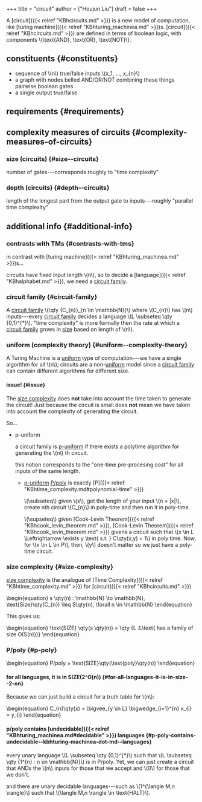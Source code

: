 +++
title = "circuit"
author = ["Houjun Liu"]
draft = false
+++

A [circuit]({{< relref "KBhcircuits.md" >}}) is a new model of computation, like [turing machine]({{< relref "KBhturing_machinea.md" >}})s. [circuit]({{< relref "KBhcircuits.md" >}}) are defined in terms of boolean logic, with components \\(\text{AND}, \text{OR}, \text{NOT}\\).


## constituents {#constituents}

-   sequence of \\(n\\) true/false inputs \\(x\_1, ..., x\_{n}\\)
-   a graph with nodes belled AND/OR/NOT combining these things pairwise boolean gates
-   a single output true/false


## requirements {#requirements}


## complexity measures of circuits {#complexity-measures-of-circuits}


### size (circuits) {#size--circuits}

number of gates---corresponds roughly to "time complexity"


### depth (circuits) {#depth--circuits}

length of the longest part from the output gate to inputs---roughly "parallel time complexity"


## additional info {#additional-info}


### contrasts with TMs {#contrasts-with-tms}

in contrast with [turing machine]({{< relref "KBhturing_machinea.md" >}})s...

circuits have fixed input length \\(n\\), so to decide a [language]({{< relref "KBhalphabet.md" >}}), we need a [circuit family](#circuit-family).


### circuit family {#circuit-family}

A [circuit family](#circuit-family) \\(\qty {C\_{n}}\_{n \in \mathbb{N}}\\) where \\(C\_{n}\\) has \\(n\\) inputs---every [circuit family](#circuit-family) decides a language \\(L \subseteq \qty {0,1}^{\*}\\). "time complexity" is more formally then the rate at which a [circuit family](#circuit-family) grows in [size](#size--circuits) based on length of \\(n\\).


### uniform (complexity theory) {#uniform--complexity-theory}

A Turing Machine is a [uniform](#uniform--complexity-theory) type of computation---we have a single algorithm for all \\(n\\); circuits are a non-[uniform](#uniform--complexity-theory) model since a [circuit family](#circuit-family) can contain different algorithms for different size.


#### issue! {#issue}

The [size complexity](#size-complexity) does **not** take into account the time taken to generate the circuit! Just because the circuit is small does **not** mean we have taken into account the complexity of generating the circuit.

So...

<!--list-separator-->

-  p-uniform

    a circuit family is [p-uniform](#p-uniform) if there exists a polytime algorithm for generating the \\(n\\) th circuit.

    this notion corresponds to the "one-time pre-procesing cost" for all inputs of the same length.

    <!--list-separator-->

    -  [p-uniform](#p-uniform) [P/poly](#p-poly) is exactly [P]({{< relref "KBhtime_complexity.md#polynomial-time" >}})

        \\(\subseteq\\) given \\(x\\), get the length of your input \\(n = |x|\\), create nth circuit \\(C\_{n}\\) in poly-time and then run it in poly-time.

        \\(\supseteq\\) given [Cook-Levin Theorem]({{< relref "KBhcook_levin_theorem.md" >}}), [Cook-Levin Theorem]({{< relref "KBhcook_levin_theorem.md" >}}) givens a circuit such that \\(x \in L \Leftrightarrow \exists y \text{ s.t. } C\qty(x,y) = 1\\) in poly time. Now, for \\(x \in L \in P\\), then, \\(y\\) doesn't matter so we just have a poly-time circuit.


### size complexity {#size-complexity}

[size complexity](#size-complexity) is the analogue of [Time Complexity]({{< relref "KBhtime_complexity.md" >}}) for [circuit]({{< relref "KBhcircuits.md" >}})

\begin{equation}
s \qty(n) : \mathbb{N} \to  \mathbb{N}, \text{Size}\qty(C\_{n}) \leq S\qty(n), \forall n \in \mathbb{N}
\end{equation}

This gives us:

\begin{equation}
\text{SIZE} \qty(s \qty(n)) = \qty {L :L\text{ has a family of size O(S(n))}}
\end{equation}


### P/poly {#p-poly}

\begin{equation}
P/poly = \text{SIZE}\qty(\text{poly}\qty(n))
\end{equation}


#### for all languages, it is in SIZE(2^O(n)) {#for-all-languages-it-is-in-size--2-on}

Because we can just build a circuit for a truth table for \\(n\\):

\begin{equation}
C\_{n}\qty(x) = \bigvee\_{y \in L} \bigwedge\_{i=1}^{n} x\_{i} = y\_{i}
\end{equation}


#### p/poly contains [undecidable]({{< relref "KBhturing_machinea.md#decidable" >}}) languages {#p-poly-contains-undecidable--kbhturing-machinea-dot-md--languages}

every unary language \\(L \subseteq \qty {0,1}^{\*}\\) such that \\(L \subseteq \qty {1^{n} : n \in \mathbb{N}}\\) is in P/poly. Yet, we can just create a circuit that ANDs the \\(n\\) inputs for those that we accept and \\(0\\) for those that we don't.

and there are unary decidable languages---such as \\(1^{\langle M,n \rangle}\\) such that \\(\langle M,n \rangle \in \text{HALT}\\).
